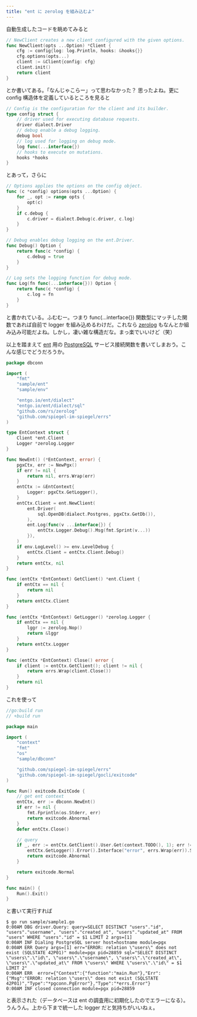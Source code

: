 ```yaml
---
title: "ent に zerolog を組み込むよ"
---
```


自動生成したコードを眺めてみると

```go:ent/client.go
// NewClient creates a new client configured with the given options.
func NewClient(opts ...Option) *Client {
    cfg := config{log: log.Println, hooks: &hooks{}}
    cfg.options(opts...)
    client := &Client{config: cfg}
    client.init()
    return client
}
```

とか書いてある。「なんじゃこらー」って思わなかった？ 思ったよね。更に config 構造体を定義しているところを見ると

```go:ent/config.go
// Config is the configuration for the client and its builder.
type config struct {
    // driver used for executing database requests.
    driver dialect.Driver
    // debug enable a debug logging.
    debug bool
    // log used for logging on debug mode.
    log func(...interface{})
    // hooks to execute on mutations.
    hooks *hooks
}
```

とあって，さらに

```go:ent/config.go
// Options applies the options on the config object.
func (c *config) options(opts ...Option) {
    for _, opt := range opts {
        opt(c)
    }
    if c.debug {
        c.driver = dialect.Debug(c.driver, c.log)
    }
}

// Debug enables debug logging on the ent.Driver.
func Debug() Option {
    return func(c *config) {
        c.debug = true
    }
}

// Log sets the logging function for debug mode.
func Log(fn func(...interface{})) Option {
    return func(c *config) {
        c.log = fn
    }
}
```

と書かれている。ふむむー。つまり func(...interface{}) 関数型にマッチした関数であれば自前で logger を組み込めるわけだ。これなら [zerolog][github.com/rs/zerolog] もなんとか組み込み可能だよね。しかし，凄い雑な構造だな。まっ楽でいいけど（笑）

以上を踏まえて [ent] 用の [PostgreSQL] サービス接続関数を書いてしまおう。こんな感じでどうだろうか。

```go:dbconn/entclient.go
package dbconn

import (
    "fmt"
    "sample/ent"
    "sample/env"

    "entgo.io/ent/dialect"
    "entgo.io/ent/dialect/sql"
    "github.com/rs/zerolog"
    "github.com/spiegel-im-spiegel/errs"
)

type EntContext struct {
    Client *ent.Client
    Logger *zerolog.Logger
}

func NewEnt() (*EntContext, error) {
    pgxCtx, err := NewPgx()
    if err != nil {
        return nil, errs.Wrap(err)
    }
    entCtx := &EntContext{
        Logger: pgxCtx.GetLogger(),
    }
    entCtx.Client = ent.NewClient(
        ent.Driver(
            sql.OpenDB(dialect.Postgres, pgxCtx.GetDb()),
        ),
        ent.Log(func(v ...interface{}) {
            entCtx.Logger.Debug().Msg(fmt.Sprint(v...))
        }),
    )
    if env.LogLevel() >= env.LevelDebug {
        entCtx.Client = entCtx.Client.Debug()
    }
    return entCtx, nil
}

func (entCtx *EntContext) GetClient() *ent.Client {
    if entCtx == nil {
        return nil
    }
    return entCtx.Client
}

func (entCtx *EntContext) GetLogger() *zerolog.Logger {
    if entCtx == nil {
        lggr := zerolog.Nop()
        return &lggr
    }
    return entCtx.Logger
}

func (entCtx *EntContext) Close() error {
    if client := entCtx.GetClient(); client != nil {
        return errs.Wrap(client.Close())
    }
    return nil
}
```

これを使って


```go:sample1.go
//go:build run
// +build run

package main

import (
    "context"
    "fmt"
    "os"
    "sample/dbconn"

    "github.com/spiegel-im-spiegel/errs"
    "github.com/spiegel-im-spiegel/gocli/exitcode"
)

func Run() exitcode.ExitCode {
    // get ent context
    entCtx, err := dbconn.NewEnt()
    if err != nil {
        fmt.Fprintln(os.Stderr, err)
        return exitcode.Abnormal
    }
    defer entCtx.Close()

    // query
    if _, err := entCtx.GetClient().User.Get(context.TODO(), 1); err != nil {
        entCtx.GetLogger().Error().Interface("error", errs.Wrap(err)).Send()
        return exitcode.Abnormal
    }

    return exitcode.Normal
}

func main() {
    Run().Exit()
}
```

と書いて実行すれば

```
$ go run sample/sample1.go 
0:00AM DBG driver.Query: query=SELECT DISTINCT "users"."id", "users"."username", "users"."created_at", "users"."updated_at" FROM "users" WHERE "users"."id" = $1 LIMIT 2 args=[1]
0:00AM INF Dialing PostgreSQL server host=hostname module=pgx
0:00AM ERR Query args=[1] err="ERROR: relation \"users\" does not exist (SQLSTATE 42P01)" module=pgx pid=28859 sql="SELECT DISTINCT \"users\".\"id\", \"users\".\"username\", \"users\".\"created_at\", \"users\".\"updated_at\" FROM \"users\" WHERE \"users\".\"id\" = $1 LIMIT 2"
0:00AM ERR  error={"Context":{"function":"main.Run"},"Err":{"Msg":"ERROR: relation \"users\" does not exist (SQLSTATE 42P01)","Type":"*pgconn.PgError"},"Type":"*errs.Error"}
0:00AM INF closed connection module=pgx pid=28859
```

と表示された（データベースは ent の調査用に初期化したのでエラーになる）。うんうん。上から下まで統一した logger だと気持ちがいいねぇ。

[github.com/rs/zerolog]: https://github.com/rs/zerolog "rs/zerolog: Zero Allocation JSON Logger"
[ent]: https://entgo.io/
[PostgreSQL]: https://www.postgresql.org/ "PostgreSQL: The world's most advanced open source database"
[Go]: https://go.dev/
[github.com/ent/ent]: https://github.com/ent/ent "ent/ent: An entity framework for Go"
[database/sql]: https://pkg.go.dev/database/sql "sql package - database/sql - pkg.go.dev"
[github.com/jackc/pgx]: https://github.com/jackc/pgx "jackc/pgx: PostgreSQL driver and toolkit for Go"
